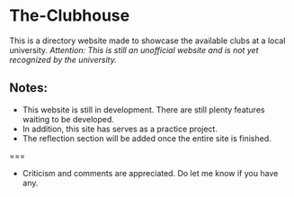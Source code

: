 # The-Clubhouse
This is a directory website made to showcase the available clubs at a local university.
*Attention: This is still an unofficial website and is not yet recognized by the university.*

## Notes:
- This website is still in development. There are still plenty features waiting to be developed.
- In addition, this site has serves as a practice project. 
- The reflection section will be added once the entire site is finished.

===
- Criticism and comments are appreciated. Do let me know if you have any.